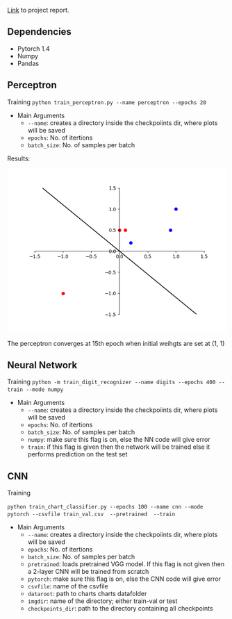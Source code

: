 
[Link](https://drive.google.com/file/d/1oDV317Buqcy7COplKXgH1Nqlm0oFJZGV/view?usp=sharing) to project report.

## Dependencies
* Pytorch 1.4
* Numpy
* Pandas


## Perceptron 

Training
`python train_perceptron.py --name perceptron --epochs 20`

* Main Arguments
	* `--name`: creates a directory inside the checkpoiints dir, where plots will be saved
	* `epochs`: No. of itertions
	* `batch_size`: No. of samples per batch

Results:

![](images/perceptron.gif)

The perceptron converges at 15th epoch when initial weihgts are set at (1, 1)

## Neural Network

Training 
`python -m train_digit_recognizer --name digits --epochs 400 --train --mode numpy`

* Main Arguments
	* `--name`: creates a directory inside the checkpoiints dir, where plots will be saved
	* `epochs`: No. of itertions
	* `batch_size`: No. of samples per batch
	* `numpy`: make sure this flag is on, else the NN code will give error
	* `train`: if this flag is given then the network will be trained else it performs prediction on the test set


## CNN

Training

`python train_chart_classifier.py --epochs 100 --name cnn --mode pytorch --csvfile train_val.csv  --pretrained  --train`
  


* Main Arguments
	* `--name`: creates a directory inside the checkpoiints dir, where plots will be saved
	* `epochs`: No. of itertions
	* `batch_size`: No. of samples per batch
	* `pretrained`: loads pretrained VGG model. If this flag is not given then a 2-layer CNN will be trained from scratch
	* `pytorch`: make sure this flag is on, else the CNN code will give error
	* `csvfile`: name of the csvfile
	* `dataroot`: path to charts charts datafolder
	* `imgdir`: name of the directory; either train-val or test
	* `checkpoints_dir`: path to the directory containing all checkpoints
